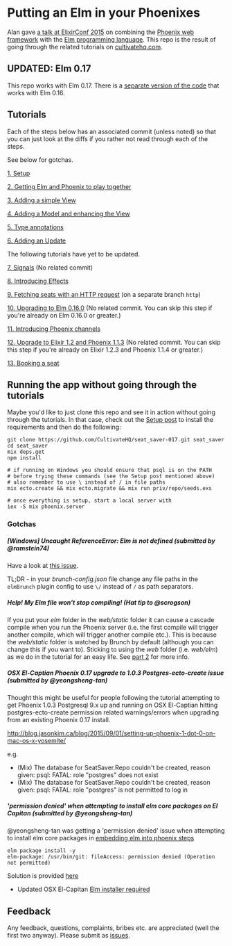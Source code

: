 # Putting an Elm in your Phoenixes

Alan gave [a talk at ElixirConf 2015](http://confreaks.tv/videos/elixirconf2015-phoenix-with-elm) on combining the [Phoenix web framework](http://www.phoenixframework.org/) with the [Elm programming language](http://elm-lang.org). This repo is the result of going through the related tutorials on [cultivatehq.com](http://cultivatehq.com/posts/phoenix-elm-1).

## UPDATED: Elm 0.17

This repo works with Elm 0.17. There is a [separate version of the code](https://github.com/CultivateHQ/seat_saver) that works with Elm 0.16.

## Tutorials

Each of the steps below has an associated commit (unless noted) so that you can just look at the diffs if you rather not read through each of the steps.

See below for gotchas.

[1. Setup](http://www.cultivatehq.com/posts/phoenix-elm-1)

[2. Getting Elm and Phoenix to play together](http://www.cultivatehq.com/posts/phoenix-elm-2)

[3. Adding a simple View](http://www.cultivatehq.com/posts/phoenix-elm-3)

[4. Adding a Model and enhancing the View](http://www.cultivatehq.com/posts/phoenix-elm-4)

[5. Type annotations](http://www.cultivatehq.com/posts/phoenix-elm-5)

[6. Adding an Update](http://www.cultivatehq.com/posts/phoenix-elm-6)


The following tutorials have yet to be updated.

[7. Signals](http://www.cultivatehq.com/posts/phoenix-elm-7) (No related commit)

[8. Introducing Effects](http://www.cultivatehq.com/posts/phoenix-elm-8)

[9. Fetching seats with an HTTP request](http://www.cultivatehq.com/posts/phoenix-elm-9) (on a separate branch `http`)

[10. Upgrading to Elm 0.16.0](http://www.cultivatehq.com/posts/phoenix-elm-10) (No related commit. You can skip this step if you're already on Elm 0.16.0 or greater.)

[11. Introducing Phoenix channels](http://www.cultivatehq.com/posts/phoenix-elm-11)

[12. Upgrade to Elixir 1.2 and Phoenix 1.1.3](http://www.cultivatehq.com/posts/phoenix-elm-12) (No related commit. You can skip this step if you're already on Elixir 1.2.3 and Phoenix 1.1.4 or greater.)

[13. Booking a seat](http://www.cultivatehq.com/posts/phoenix-elm-13)


## Running the app without going through the tutorials

Maybe you'd like to just clone this repo and see it in action without going through the tutorials. In that case, check out the [Setup post](http://www.cultivatehq.com/posts/phoenix-elm-1) to install the requirements and then do the following:

```shell
git clone https://github.com/CultivateHQ/seat_saver-017.git seat_saver
cd seat_saver
mix deps.get
npm install

# if running on Windows you should ensure that psql is on the PATH
# before trying these commands (see the Setup post mentioned above)
# also remember to use \ instead of / in file paths
mix ecto.create && mix ecto.migrate && mix run priv/repo/seeds.exs

# once everything is setup, start a local server with
iex -S mix phoenix.server
```


### Gotchas

##### [Windows] Uncaught ReferenceError: Elm is not defined (submitted by @ramstein74)

Have a look at [this issue](https://github.com/CultivateHQ/seat_saver/issues/9).

TL;DR - in your *brunch-config.json* file change any file paths in the `elmBrunch` plugin config to use `\/` instead of `/` as path separators.

##### Help! My Elm file won't stop compiling! (Hat tip to @scrogson)

If you put your *elm* folder in the *web/static* folder it can cause a cascade compile when you run the Phoenix server (i.e. the first compile will trigger another compile, which will trigger another compile etc.). This is because the *web/static* folder is watched by Brunch by default (although you can change this if you want to). Sticking to using the *web* folder (i.e. *web/elm*) as we do in the tutorial for an easy life. See [part 2](http://www.cultivatehq.com/posts/phoenix-elm-2) for more info.

##### OSX El-Captian Phoenix 0.17 upgrade to 1.0.3 Postgres-ecto-create issue (submitted by @yeongsheng-tan)
Thought this might be useful for people following the tutorial attempting to get Phoenix 1.0.3 Postgresql 9.x up and running on OSX El-Captian hitting postgres-ecto-create permission related warnings/errors when upgrading from an existing Phoenix 0.17 install.

http://blog.jasonkim.ca/blog/2015/09/01/setting-up-phoenix-1-dot-0-on-mac-os-x-yosemite/

e.g.
* (Mix) The database for SeatSaver.Repo couldn't be created, reason given: psql: FATAL:  role "postgres" does not exist
* (Mix) The database for SeatSaver.Repo couldn't be created, reason given: psql: FATAL:  role "postgres" is not permitted to log in

##### 'permission denied' when attempting to install elm core packages on El Capitan (submitted by @yeongsheng-tan)

@yeongsheng-tan was getting a 'permission denied' issue when attempting to install elm core packages in [embedding elm into phoenix steps](https://github.com/CultivateHQ/seat_saver/wiki/2.-Adding-Elm#embedding-elm-into-phoenix)
```shell
elm package install -y
elm-package: /usr/bin/git: fileAccess: permission denied (Operation not permitted)
```
Solution is provided [here](https://github.com/elm-lang/elm-package/issues/109)

* Updated OSX El-Capitan [Elm installer required](http://install.elm-lang.org/Elm-Platform-0.15.1-el-capitan.pkg)


## Feedback

Any feedback, questions, complaints, bribes etc. are appreciated (well the first two anyway). Please submit as [issues](https://github.com/CultivateHQ/seat_saver-017/issues).
